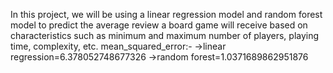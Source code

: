 In this project, we will be using a linear regression model and random forest model  to predict the average review a board game will receive based on characteristics such as minimum and maximum number of players, playing time, complexity, etc.
mean_squared_error:-
->linear regression=6.378052748677326
->random forest=1.0371689862951876
